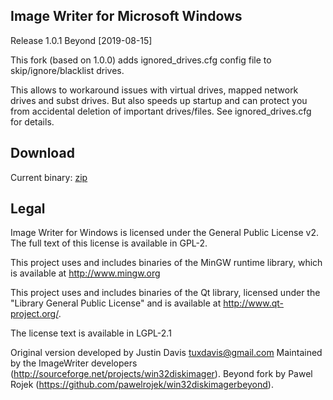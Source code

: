 ## Image Writer for Microsoft Windows ##
Release 1.0.1 Beyond [2019-08-15]

This fork (based on 1.0.0) adds ignored_drives.cfg config file to skip/ignore/blacklist drives.

This allows to workaround issues with virtual drives, mapped network drives and subst drives.
But also speeds up startup and can protect you from accidental deletion of important drives/files.
See ignored_drives.cfg for details.


## Download ##
Current binary: [zip](https://github.com/pawelrojek/win32diskimagerbeyond/releases/download/1.0.1/Win32DiskImagerBeyond-1.0.1.zip)




## Legal ##
Image Writer for Windows is licensed under the General Public
License v2. The full text of this license is available in
GPL-2.

This project uses and includes binaries of the MinGW runtime library,
which is available at http://www.mingw.org

This project uses and includes binaries of the Qt library, licensed under the
"Library General Public License" and is available at
http://www.qt-project.org/.

The license text is available in LGPL-2.1

Original version developed by Justin Davis <tuxdavis@gmail.com>
Maintained by the ImageWriter developers (http://sourceforge.net/projects/win32diskimager).
Beyond fork by Pawel Rojek (https://github.com/pawelrojek/win32diskimagerbeyond).
